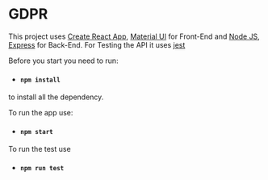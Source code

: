 # GDPR

This project uses [Create React App](https://github.com/facebook/create-react-app), [Material UI](https://material-ui.com/) for Front-End and [Node JS](https://nodejs.org/), [Express](https://expressjs.com/) for Back-End.
For Testing the API it uses [jest](https://jestjs.io/)

Before you start you need to run:

- #### `npm install`

to install all the dependency.

To run the app use:

- #### `npm start`

To run the test use

- #### `npm run test`
